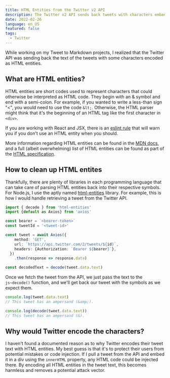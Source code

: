 ```yaml
---
title: HTML Entities from the Twitter v2 API
description: The Twitter v2 API sends back tweets with characters embedded as HTML entities. A look into how to deal with this and possible reasons it could be the case.
date: 2022-02-26
language: en_US
featured: false
tags:
  - Twitter
---
```


While working on my Tweet to Markdown projects, I realized that the Twitter API was sending back the text of the tweets with some characters encoded as HTML entities.

## What are HTML entities?
HTML entities are short codes used to represent characters that could otherwise be interpreted as HTML code. They begin with an & symbol and end with a semi-colon. For example, if you wanted to write a less-than sign "<", you would need to use the code `&lt;`. Otherwise, the HTML parser might think that it's the beginning of an HTML tag like the first character in `<div>`.

If you are working with React and JSX, there is an [eslint rule](https://github.com/yannickcr/eslint-plugin-react/blob/master/docs/rules/no-unescaped-entities.md) that will warn you if you don't use an HTML entity when you should.

More information regarding HTML entities can be found in the [MDN docs](https://developer.mozilla.org/en-US/docs/Glossary/Entity), and a full (albeit overwhelming) list of HTML entities can be found as part of the [HTML specification](https://html.spec.whatwg.org/multipage/named-characters.html#named-character-references).

## How to clean up HTML entites
Thankfully, there are plenty of libraries in each programming language that can take care of parsing HTML entities back into their respective symbols. For Node.js, I use the aptly named [html-entities](https://github.com/mdevils/html-entities) library. For example, this is how I would handle retrieving a tweet from the Twitter API.

```ts
import { decode } from 'html-entities'
import {default as Axios} from 'axios'

const bearer = `<bearer-token>`
const tweetId = '<tweet-id>'

const tweet = await Axios({
    method: 'GET',
    url: `https://api.twitter.com/2/tweets/${id}`,
    headers: {Authorization: `Bearer ${bearer}`},
  })
    .then(response => response.data)

const decodedText = decode(tweet.data.text)
```

Once we fetch the tweet from the API, we just pass the text to the `js~decode()` function, and we'll get back our tweet with the symbols as we expect them.
```js
console.log(tweet.data.text)
// This tweet has an ampersand (&amp;).

console.log(decode(tweet.data.text))
// This tweet has an ampersand (&).
```

## Why would Twitter encode the characters?
I haven't found a documented reason as to why Twitter encodes their tweet text with HTML entities. My best guess is that it's to protect their users from potential mistakes or code injection. If I pull a tweet from the API and embed it in a div using the `innerHTML` property, any HTML code could be injected there. By encoding all HTML entities in the tweet text, this becomes harmless and removes a potential attack vector.
